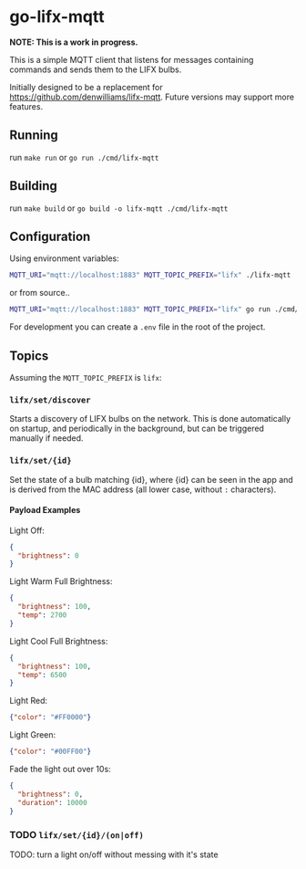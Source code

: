 # go-lifx-mqtt

**NOTE: This is a work in progress.**

This is a simple MQTT client that listens for messages containing commands and sends them to the LIFX bulbs.

Initially designed to be a replacement for https://github.com/denwilliams/lifx-mqtt. Future versions may support more features.

## Running

run `make run` or `go run ./cmd/lifx-mqtt`

## Building

run `make build` or `go build -o lifx-mqtt ./cmd/lifx-mqtt`

## Configuration

Using environment variables:

```bash
MQTT_URI="mqtt://localhost:1883" MQTT_TOPIC_PREFIX="lifx" ./lifx-mqtt
```

or from source..

```bash
MQTT_URI="mqtt://localhost:1883" MQTT_TOPIC_PREFIX="lifx" go run ./cmd/lifx-mqtt
```

For development you can create a `.env` file in the root of the project.

## Topics

Assuming the `MQTT_TOPIC_PREFIX` is `lifx`:

### `lifx/set/discover`

Starts a discovery of LIFX bulbs on the network. This is done automatically on startup, and periodically in the background, but can be triggered manually if needed.


### `lifx/set/{id}`

Set the state of a bulb matching {id}, where {id} can be seen in the app and is derived from the MAC address (all lower case, without `:` characters).

#### Payload Examples

Light Off:

```json
{
  "brightness": 0
}
```

Light Warm Full Brightness:

```json
{
  "brightness": 100,
  "temp": 2700
}
```

Light Cool Full Brightness:

```json
{
  "brightness": 100,
  "temp": 6500
}
```

Light Red:

```json
{"color": "#FF0000"}
```

Light Green:

```json
{"color": "#00FF00"}
```

Fade the light out over 10s:

```json
{
  "brightness": 0,
  "duration": 10000
}
```

### TODO `lifx/set/{id}/(on|off)`

TODO: turn a light on/off without messing with it's state
